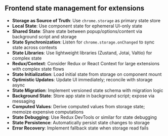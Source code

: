 ## Frontend state management for extensions

- **Storage as Source of Truth**: Use `chrome.storage` as primary state store
- **Local State**: Use component state for ephemeral UI-only state
- **Shared State**: Share state between popup/options/content via background script and storage
- **State Synchronization**: Listen for `chrome.storage.onChanged` to sync state across contexts
- **State Libraries**: Use lightweight libraries (Zustand, Jotai, Valtio) for complex state
- **Redux/Context**: Consider Redux or React Context for large extensions with complex state flows
- **State Initialization**: Load initial state from storage on component mount
- **Optimistic Updates**: Update UI immediately; reconcile with storage async
- **State Migration**: Implement versioned state schema with migration logic
- **Background State**: Store app state in background script; expose via messaging
- **Computed Values**: Derive computed values from storage state; memoize expensive computations
- **State Debugging**: Use Redux DevTools or similar for state debugging
- **State Persistence**: Automatically persist state changes to storage
- **Error Recovery**: Implement fallback state when storage read fails
